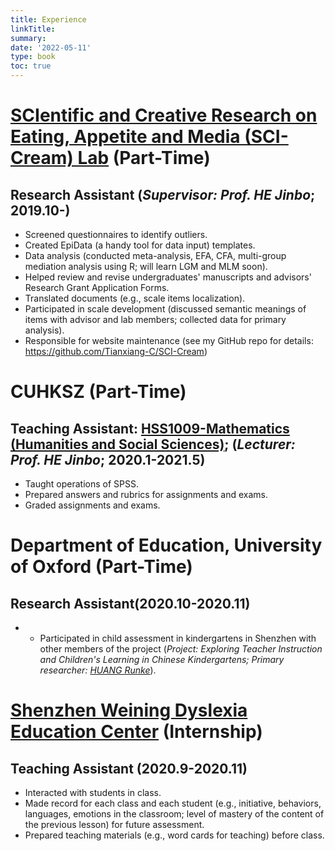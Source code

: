 ```yaml
---
title: Experience
linkTitle: 
summary: 
date: '2022-05-11'
type: book
toc: true
---
```


# **[SCIentific and Creative Research on Eating, Appetite and Media (SCI-Cream) Lab](https://sci-cream.netlify.app/) (Part-Time)**
## Research Assistant (*Supervisor: Prof. HE Jinbo*; 2019.10-)

- Screened questionnaires to identify outliers.
- Created EpiData (a handy tool for data input) templates.
- Data analysis (conducted meta-analysis, EFA, CFA, multi-group mediation analysis using R; will learn LGM and MLM soon).
- Helped review and revise undergraduates' manuscripts and advisors' Research Grant Application Forms.
- Translated documents (e.g., scale items localization).
- Participated in scale development (discussed semantic meanings of items with advisor and lab members; collected data for primary analysis).
- Responsible for website maintenance (see my GitHub repo for details: https://github.com/Tianxiang-C/SCI-Cream)

# **CUHKSZ (Part-Time)**
## Teaching Assistant: [HSS1009-Mathematics (Humanities and Social Sciences)](https://cuhk-shenzhen.libguides.com/c.php?g=923987); (*Lecturer: Prof. HE Jinbo*; 2020.1-2021.5)

- Taught operations of SPSS.
- Prepared answers and rubrics for assignments and exams.
- Graded assignments and exams.

# **Department of Education, University of Oxford (Part-Time)**
## Research Assistant(2020.10-2020.11)

- * Participated in child assessment in kindergartens in Shenzhen with other members of the project (*Project: Exploring Teacher Instruction and Children's Learning in Chinese Kindergartens; Primary researcher: [HUANG Runke](http://www.education.ox.ac.uk/people/runke-huang/)*).

# **[Shenzhen Weining Dyslexia Education Center](http://www.weiningdys.com/) (Internship)**
## Teaching Assistant (2020.9-2020.11)

- Interacted with students in class.
- Made record for each class and each student (e.g., initiative, behaviors, languages, emotions in the classroom; level of mastery of the content of the previous lesson) for future assessment.
- Prepared teaching materials (e.g., word cards for teaching) before class.

